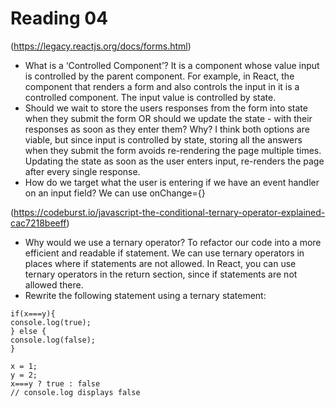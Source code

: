 # Reading 04

(https://legacy.reactjs.org/docs/forms.html)

- What is a ‘Controlled Component’? It is a component whose value input is controlled by the parent component. For example, in React, the component that renders a form and also controls the input in it is a controlled component. The input value is controlled by state.
- Should we wait to store the users responses from the form into state when they submit the form OR should we update the state - with their responses as soon as they enter them? Why? I think both options are viable, but since input is controlled by state, storing all the answers when they submit the form avoids re-rendering the page multiple times. Updating the state as soon as the user enters input, re-renders the page after every single response.
- How do we target what the user is entering if we have an event handler on an input field? We can use onChange={}

(https://codeburst.io/javascript-the-conditional-ternary-operator-explained-cac7218beeff)

- Why would we use a ternary operator? To refactor our code into a more efficient and readable if statement. We can use ternary operators in places where if statements are not allowed. In React, you can use ternary operators in the return section, since if statements are not allowed there.
- Rewrite the following statement using a ternary statement:

```
if(x===y){
console.log(true);
} else {
console.log(false);
}

x = 1;
y = 2;
x===y ? true : false
// console.log displays false
```
